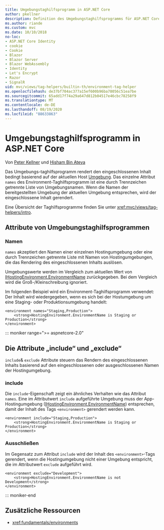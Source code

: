 ```yaml
---
title: Umgebungstaghilfsprogramm in ASP.NET Core
author: pkellner
description: Definition des Umgebungstaghilfsprogramms für ASP.NET Core, einschließlich aller Eigenschaften
ms.author: riande
ms.custom: mvc
ms.date: 10/10/2018
no-loc:
- ASP.NET Core Identity
- cookie
- Cookie
- Blazor
- Blazor Server
- Blazor WebAssembly
- Identity
- Let's Encrypt
- Razor
- SignalR
uid: mvc/views/tag-helpers/builtin-th/environment-tag-helper
ms.openlocfilehash: de37bf704ac377a15ef600b96ba78056c51ea7be
ms.sourcegitcommit: 65add17f74a29a647d812b04517e46cbc78258f9
ms.translationtype: MT
ms.contentlocale: de-DE
ms.lasthandoff: 08/19/2020
ms.locfileid: "88633863"
---
```

# <a name="environment-tag-helper-in-aspnet-core"></a>Umgebungstaghilfsprogramm in ASP.NET Core

Von [Peter Kellner](https://peterkellner.net) und [Hisham Bin Ateya](https://twitter.com/hishambinateya)

Das Umgebungs-taghilfsprogramm rendert den eingeschlossenen Inhalt bedingt basierend auf der aktuellen Host [Umgebung](xref:fundamentals/environments). Das einzelne Attribut `names` des Environment-Taghilfsprogramm ist eine durch Trennzeichen getrennte Liste von Umgebungsnamen. Wenn die Namen der bereitgestellten Umgebung der aktuellen Umgebung entsprechen, wird der eingeschlossene Inhalt gerendert.

Eine Übersicht der Taghilfsprogramme finden Sie unter <xref:mvc/views/tag-helpers/intro>.

## <a name="environment-tag-helper-attributes"></a>Attribute von Umgebungstaghilfsprogrammen

### <a name="names"></a>Namen

`names` akzeptiert den Namen einer einzelnen Hostingumgebung oder eine durch Trennzeichen getrennte Liste mit Namen von Hostingumgebungen, die das Rendering des eingeschlossenen Inhalts auslösen.

Umgebungswerte werden im Vergleich zum aktuellen Wert von [IHostingEnvironment.EnvironmentName](xref:Microsoft.AspNetCore.Hosting.IHostingEnvironment.EnvironmentName*) zurückgegeben. Bei dem Vergleich wird die Groß-/Kleinschreibung ignoriert.

Im folgenden Beispiel wird ein Environment-Taghilfsprogramm verwendet: Der Inhalt wird wiedergegeben, wenn es sich bei der Hostumgebung um eine Staging- oder Produktionsumgebung handelt:

```cshtml
<environment names="Staging,Production">
    <strong>HostingEnvironment.EnvironmentName is Staging or Production</strong>
</environment>
```

::: moniker range=">= aspnetcore-2.0"

## <a name="include-and-exclude-attributes"></a>Die Attribute „include“ und „exclude“

`include`& `exclude` Attribute steuern das Rendern des eingeschlossenen Inhalts basierend auf den eingeschlossenen oder ausgeschlossenen Namen der Hostingumgebung.

### <a name="include"></a>include

Die `include`-Eigenschaft zeigt ein ähnliches Verhalten wie das Attribut `names`. Eine im Attributwert `include` aufgeführte Umgebung muss der App-Hostingumgebung ([IHostingEnvironment.EnvironmentName](xref:Microsoft.AspNetCore.Hosting.IHostingEnvironment.EnvironmentName*)) entsprechen, damit der Inhalt des Tags `<environment>` gerendert werden kann.

```cshtml
<environment include="Staging,Production">
    <strong>HostingEnvironment.EnvironmentName is Staging or Production</strong>
</environment>
```

### <a name="exclude"></a>Ausschließen

Im Gegensatz zum Attribut `include` wird der Inhalt des `<environment>`-Tags gerendert, wenn die Hostingumgebung nicht einer Umgebung entspricht, die im Attributwert `exclude` aufgeführt wird.

```cshtml
<environment exclude="Development">
    <strong>HostingEnvironment.EnvironmentName is not Development</strong>
</environment>
```

::: moniker-end

## <a name="additional-resources"></a>Zusätzliche Ressourcen

* <xref:fundamentals/environments>
